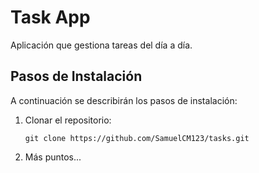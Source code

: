 # Task App

Aplicación que gestiona tareas del día a día.

## **Pasos de Instalación**

A continuación se describirán los pasos de instalación:

1. Clonar el repositorio:

    ```proweshell
    git clone https://github.com/SamuelCM123/tasks.git
    ```

2. Más puntos...
